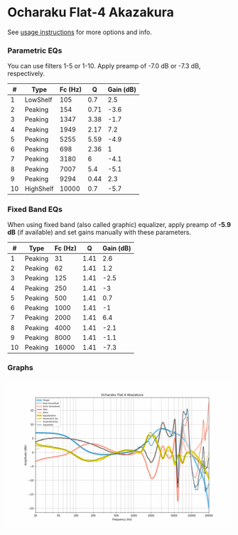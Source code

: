 # Ocharaku Flat-4 Akazakura
See [usage instructions](https://github.com/jaakkopasanen/AutoEq#usage) for more options and info.

### Parametric EQs
You can use filters 1-5 or 1-10. Apply preamp of -7.0 dB or -7.3 dB, respectively.

|   # | Type      |   Fc (Hz) |    Q |   Gain (dB) |
|-----|-----------|-----------|------|-------------|
|   1 | LowShelf  |       105 | 0.7  |         2.5 |
|   2 | Peaking   |       154 | 0.71 |        -3.6 |
|   3 | Peaking   |      1347 | 3.38 |        -1.7 |
|   4 | Peaking   |      1949 | 2.17 |         7.2 |
|   5 | Peaking   |      5255 | 5.59 |        -4.9 |
|   6 | Peaking   |       698 | 2.36 |         1   |
|   7 | Peaking   |      3180 | 6    |        -4.1 |
|   8 | Peaking   |      7007 | 5.4  |        -5.1 |
|   9 | Peaking   |      9294 | 0.44 |         2.3 |
|  10 | HighShelf |     10000 | 0.7  |        -5.7 |

### Fixed Band EQs
When using fixed band (also called graphic) equalizer, apply preamp of **-5.9 dB** (if available) and set gains manually with these parameters.

|   # | Type    |   Fc (Hz) |    Q |   Gain (dB) |
|-----|---------|-----------|------|-------------|
|   1 | Peaking |        31 | 1.41 |         2.6 |
|   2 | Peaking |        62 | 1.41 |         1.2 |
|   3 | Peaking |       125 | 1.41 |        -2.5 |
|   4 | Peaking |       250 | 1.41 |        -3   |
|   5 | Peaking |       500 | 1.41 |         0.7 |
|   6 | Peaking |      1000 | 1.41 |        -1   |
|   7 | Peaking |      2000 | 1.41 |         6.4 |
|   8 | Peaking |      4000 | 1.41 |        -2.1 |
|   9 | Peaking |      8000 | 1.41 |        -1.1 |
|  10 | Peaking |     16000 | 1.41 |        -7.3 |

### Graphs
![](./Ocharaku%20Flat-4%20Akazakura.png)
